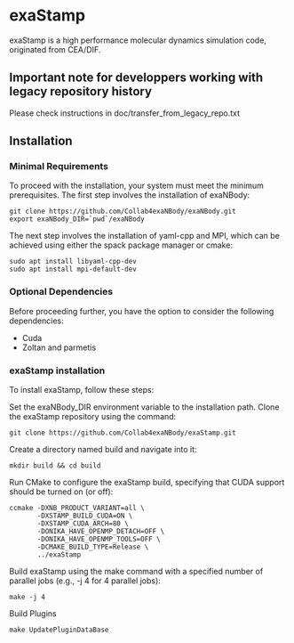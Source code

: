 # exaStamp

exaStamp is a high performance molecular dynamics simulation code, originated from CEA/DIF.
 
## Important note for developpers working with legacy repository history
Please check instructions in doc/transfer_from_legacy_repo.txt

## Installation

### Minimal Requirements

To proceed with the installation, your system must meet the minimum prerequisites. The first step involves the installation of exaNBody:

```
git clone https://github.com/Collab4exaNBody/exaNBody.git
export exaNBody_DIR=`pwd`/exaNBody
```

The next step involves the installation of yaml-cpp and MPI, which can be achieved using either the spack package manager or cmake:

```
sudo apt install libyaml-cpp-dev
sudo apt install mpi-default-dev
```

### Optional Dependencies

Before proceeding further, you have the option to consider the following dependencies:

- Cuda
- Zoltan and parmetis

### exaStamp installation

To install exaStamp, follow these steps:

Set the exaNBody_DIR environment variable to the installation path. Clone the exaStamp repository using the command:

```
git clone https://github.com/Collab4exaNBody/exaStamp.git
```

Create a directory named build and navigate into it:

```
mkdir build && cd build
```

Run CMake to configure the exaStamp build, specifying that CUDA support should be turned on (or off):

```
ccmake -DXNB_PRODUCT_VARIANT=all \
       -DXSTAMP_BUILD_CUDA=ON \
       -DXSTAMP_CUDA_ARCH=80 \
       -DONIKA_HAVE_OPENMP_DETACH=OFF \
       -DONIKA_HAVE_OPENMP_TOOLS=OFF \
       -DCMAKE_BUILD_TYPE=Release \
       ../exaStamp
```

Build exaStamp using the make command with a specified number of parallel jobs (e.g., -j 4 for 4 parallel jobs):

```
make -j 4
```

Build Plugins

```
make UpdatePluginDataBase
```
